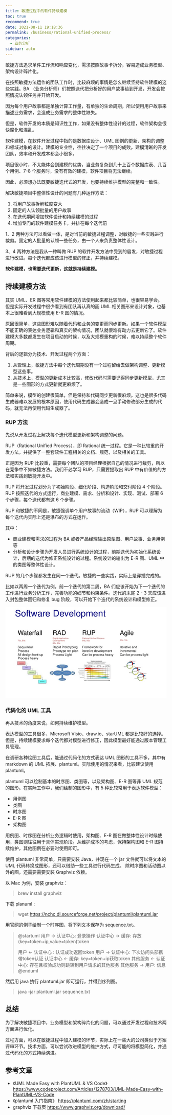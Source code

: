 ```yaml
---
title: 敏捷过程中的软件持续建模
toc: true
recommend: true
date: 2021-08-11 19:18:36
permalink: /business/rational-unified-process/
categories: 
  - 业务分析
sidebar: auto
---
```


敏捷方法追求单件工作流和响应变化，需求按照故事卡拆分，容易造成业务模型、架构设计碎片化。

在按照敏捷方法运作的团队工作时，比较麻烦的事情是怎么继续坚持软件建模的这些实践。BA （业务分析师）们按照迭代把分析好的用户故事给到开发，开发会按照情况认领任务并开始开发。

因为每个用户故事都是单独计算工作量，有单独的生命周期，所以使用用户故事来描述业务需求，会造成业务需求的整体性缺失。

但是，软件开发的本质是知识性工作，如果没有整体性设计的过程，软件架构会很快腐化和混乱。

软件建模，在软件开发过程中指的是数据库设计、UML 图例的更新、架构的调整和领域对象的设计。建模的专业性，往往决定了一个项目的成败。建模清晰的开发团队，效率和开发成本都会小很多。

项目很小时，不太能体会到建模的优势，当业务复杂到几十上百个数据库表、几百个用例、7-8 个服务时，没有有效的建模，软件项目将无法继续。

因此，必须想办法既要敏捷迭代式的开发，也要持续维护模型的完整和一致性。

解决敏捷项目中整体性设计的问题有几种运作方法：

1. 将用户故事拆解粒度变大
2. 固定的人认领批量的用户故事
3. 在迭代期间增加软件设计和持续建模的过程
4. 增加专门的软件建模任务卡，并排在每个迭代前

1、2 两种方法可以看做一体，是对当前的敏捷过程调整，对敏捷的一些实践进行裁剪。固定的人批量的认领一些任务，由一个人来负责整体性设计。

3、4 两种方法是我从一种叫做 RUP 的软件开发方法中受到的启发，对敏捷过程进行改进。每个迭代都应该进行模型的修正，并持续建模。

**软件建模，也需要迭代更新，这就是持续建模。**

## 持续建模方法

其实 UML、ER 图等常用软件建模的方法使用起来都比较简单，也很容易学会。但是实际开发过程中很少看到有团队再认真的画 UML 相关图形来设计对象，也基本上很难看到大规模使用 E-R 图的情况。

原因很简单，这些图形难以随着代码和业务的变更而同步更新。如果一个软件模型不能正确的表达业务逻辑和真实的架构情况，团队就很难有动力去更新它了。软件建模大多数都发生在项目启动的时候，以及大规模重构的时候，难以持续整个软件周期。

背后的逻辑分为技术、开发过程两个方面：

1. 从管理上，敏捷方法中每个迭代周期没有一个过程留给去做架构调整、更新模型这些事。
2. 从技术上，模型的更新成本比较高，修改代码时需要记得同步更新模型，尤其是一些图形的方式更新就更麻烦了。

简单来说，模型的创建很简单，但是保持和代码同步更新很麻烦。这也是很多代码生成器难以发展的根本原因，使用代码生成器会造成一旦手动修改部分生成的代码，就无法再使用代码生成器了。

### RUP 方法

先说从开发过程上解决每个迭代模型更新和架构调整的问题。

RUP（Rational Unified Process），即 Rational 统一过程。它是一种比较重的开发方法，并提供了一整套软件工程相关的文档、规范，以及相关的工具。

正是因为 RUP 比较重，需要每个团队的项目经理根据自己的情况进行裁剪，所以在竞争中不如敏捷方法。我们不必学习 RUP，只需要提取出 RUP 中有价值的的方法和实践到敏捷开发中。

RUP 将开发过程划分为了初始阶段、细化阶段、构造阶段和交付阶段 4 个阶段。RUP 按照迭代的方式运行，商业建模、需求、分析和设计、实现、测试、部署 6 个步骤，每个迭代都有这 6 个步骤。

RUP 和敏捷的不同是，敏捷强调单个用户故事的流动（WIP），RUP 可以理解为每个迭代内实际上还是瀑布的方式在运作。

其中：

- 商业建模和需求的过程为 BA 或者产品经理输出原型图、用户故事、业务用例等
- 分析和设计步骤为开发人员进行系统设计的过程，前期迭代为初始化系统设计，后期的迭代为修正系统设计的过程。系统设计的输出为 E-R 图、UML 中的类图等整体性设计。

RUP 的几个步骤都发生在同一个迭代。敏捷的一些实践，实际上是穿插完成的。

比如以两周一个迭代为例，前一个迭代的第二周，BA 们应该开始为下一个迭代的工作进行业务分析工作，完善功能的细节和约束条件。迭代的末尾 2 - 3 天应该进入封包整体回归和修复 bug 阶段，可以开始下个迭代的系统设计和模型修正。

![img](./rational-unified-process/l22-architecture-and-agile-4-638.jpg)

### 代码化的 UML 工具

再从技术的角度来说，如何持续维护模型。

表达模型的工具很多，Microsoft Visio、draw.io、starUML 都是比较好的选择。但是，持续建模要求每个迭代都对模型进行修正，因此模型最好能通过版本管理工具管理。

在调研各种绘图工具后，能通过代码化的方式表达 UML 图形的工具不多，其中有 markdown 的 UML 拓展、plantuml。实际使用的情况来看，比较建议使用 plantuml。

plantuml 可以绘制基本的时序图、类图等，以及架构图、E-R 图等非 UML 规范的图形。在实际工作中，我们绘制的图形中，有 5 种比较常用于表达软件模型：

- 用例图
- 类图
- 时序图
- E-R 图
- 架构图

用例图、时序图在分析业务逻辑时使用，架构图、E-R 图在做整体性设计时候使用，类图则往往用于具体实现阶段。从维护成本的考虑，保持架构图和 E-R 图持续维护，其他图例在必要时使用即可。

使用 plantuml 非常简单，只需要安装 Java，并现在一个 jar 文件就可以将文本的 UML 代码转换成图形，还可以借助一些工具进行代码生成。 除时序图和活动图以外的图，还需要需要安装 Graphviz 依赖。

以 Mac 为例，安装 graphviz：

> brew install graphviz

下载 planuml :

> wget https://nchc.dl.sourceforge.net/project/plantuml/plantuml.jar

用官网的例子绘制一个时序图，将下列文本保存为 sequence.txt。

> @startuml
> 用户 -> 认证中心: 登录操作
> 认证中心 -> 缓存: 存放(key=token+ip,value=token)token
>
> 用户 <- 认证中心 : 认证成功返回token
> 用户 -> 认证中心: 下次访问头部携带token认证
> 认证中心 <- 缓存: key=token+ip获取token
> 其他服务 <- 认证中心: 存在且校验成功则跳转到用户请求的其他服务
> 其他服务 -> 用户: 信息
> @enduml

然后用 java 执行 plantuml.jar 即可运行，并得到序列图。

> java -jar plantuml.jar sequence.txt

## 总结

为了解决敏捷项目中，业务模型和架构碎片化的问题，可以通过开发过程和技术两方面进行优化。

过程方面，可以在敏捷过程中加入建模的环节，实际上在一些大的公司类似于方案评审环节。技术方面，可以尝试改进模型的维护方式，尽可能的将模型简化，并通过代码化的方式持续演进。

## 参考文章

- 《UML Made Easy with PlantUML & VS Code》https://www.codeproject.com/Articles/1278703/UML-Made-Easy-with-PlantUML-VS-Code
- 《plantuml 入门指南》 https://plantuml.com/zh/starting
- graphviz 下载页 https://www.graphviz.org/download/

